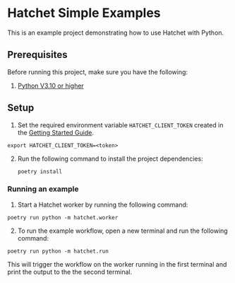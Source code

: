 # Hatchet Simple Examples

This is an example project demonstrating how to use Hatchet with Python.


## Prerequisites

Before running this project, make sure you have the following:

1. [Python V3.10 or higher](https://www.python.org/downloads/)

## Setup

1. Set the required environment variable `HATCHET_CLIENT_TOKEN` created in the [Getting Started Guide](https://docs.hatchet.run/home/hatchet-cloud-quickstart).

```
export HATCHET_CLIENT_TOKEN=<token>
```

2. Run the following command to install the project dependencies:

   ```shell
   poetry install
   ```

### Running an example

1. Start a Hatchet worker by running the following command:

```shell
poetry run python -m hatchet.worker
```

2. To run the example workflow, open a new terminal and run the following command:

```shell
poetry run python -m hatchet.run
```

This will trigger the workflow on the worker running in the first terminal and print the output to the the second terminal.